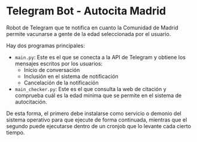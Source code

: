 # Telegram Bot - Autocita Madrid

Robot de Telegram que te notifica en cuanto la Comunidad de Madrid permite vacunarse a gente de la edad seleccionada 
por el usuario.

Hay dos programas principales:

* `main.py`: Este es el que se conecta a la API de Telegram y obtiene los mensajes escritos por los usuarios: 
  * Inicio de conversación
  * Inclusión en el sistema de notificación
  * Cancelación de la notificación
* `main_checker.py`: Este es el que consulta la web de citación y comprueba cuál es la edad mínima que se permite en el
sistema de autocitación.

De esta forma, el primero debe instalarse como servicio o demonio del sistema operativo para que ejecute de forma 
continuada, mientras que el segundo puede ejecutarse dentro de un cronjob que lo levante cada cierto tiempo.